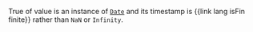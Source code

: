 True of value is an instance of [`Date`](https://developer.mozilla.org/en-US/docs/Web/JavaScript/Reference/Global_Objects/Date) and its timestamp is {{link lang isFin finite}} rather than `NaN` or `Infinity`.
